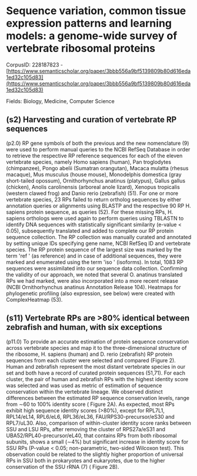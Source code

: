 # Sequence variation, common tissue expression patterns and learning models: a genome-wide survey of vertebrate ribosomal proteins

CorpusID: 228187823 - [https://www.semanticscholar.org/paper/3bbb556a9bf5139809b80d616eda1ed32c105d83](https://www.semanticscholar.org/paper/3bbb556a9bf5139809b80d616eda1ed32c105d83)

Fields: Biology, Medicine, Computer Science

## (s2) Harvesting and curation of vertebrate RP sequences
(p2.0) RP gene symbols of both the previous and the new nomenclature (9) were used to perform manual queries to the NCBI RefSeq Database in order to retrieve the respective RP reference sequences for each of the eleven vertebrate species, namely Homo sapiens (human), Pan troglodytes (chimpanzee), Pongo abelii (Sumatran orangutan), Macaca mulatta (rhesus macaque), Mus musculus (house mouse), Monodelphis domestica (gray short-tailed opossum), Ornithorhynchus anatinus (platypus), Gallus gallus (chicken), Anolis carolinensis (arboreal anole lizard), Xenopus tropicalis (western clawed frog) and Danio rerio (zebrafish) (51). For one or more vertebrate species, 23 RPs failed to return ortholog sequences by either annotation queries or alignments using BLASTP and the respective 90 RP H. sapiens protein sequence, as queries (52). For these missing RPs, H. sapiens orthologs were used again to perform queries using TBLASTN to identify DNA sequences with statistically significant similarity (e-value < 0.05), subsequently translated and added to complete our RP protein sequence collection. The RP collection was manually curated and annotated by setting unique IDs specifying gene name, NCBI RefSeq ID and vertebrate species. The RP protein sequence of the largest size was marked by the term 'ref ' (as reference) and in case of additional sequences, they were marked and enumerated using the term 'iso ' (isoforms). In total, 1083 RP sequences were assimilated into our sequence data collection. Confirming the validity of our approach, we noted that several O. anatinus translated RPs we had marked, were also incorporated into a more recent release (NCBI Ornithorhynchus anatinus Annotation Release 104). Heatmaps for phylogenetic profiling (also expression, see below) were created with ComplexHeatmap (53).
## (s11) Vertebrate RPs are >80% identical between zebrafish and human, with six exceptions
(p11.0) To provide an accurate estimation of protein sequence conservation across vertebrate species and map it to the three-dimensional structure of the ribosome, H. sapiens (human) and D. rerio (zebrafish) RP protein sequences from each cluster were selected and compared (Figure 2). Human and zebrafish represent the most distant vertebrate species in our set and both have a record of curated protein sequences (51,71). For each cluster, the pair of human and zebrafish RPs with the highest identity score was selected and was used as metric of estimation of sequence conservation within the vertebrate lineage. We observed distinct differences between the estimated RP sequence conservation levels, range from ∼60 to 100% identity score ( Figure 2A). As expected, most RPs exhibit high sequence identity scores (>80%), except for RPL7L1, RPL14/eL14, RPL6/eL6, RPL36/eL36, FAU/RPS30-precursor/eS30 and RPL7/uL30. Also, comparison of within-cluster identity score ranks between SSU and LSU RPs, after removing the cluster of RPS27a/eS31 and UBA52/RPL40-precursor/eL40, that contains RPs from both ribosomal subunits, shows a small (∼4%) but significant increase in identity score for SSU RPs (P-value < 0.05; non-parametric, two-sided Wilcoxon test). This observation could be related to the slightly higher proportion of universal RPs in SSU both in prokaryotes and eukaryotes, due to the higher conservation of the SSU rRNA (7) ( Figure  2B).
